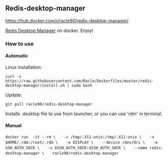 ## Redis-desktop-manager
https://hub.docker.com/r/racle90/redis-desktop-manager/

[Redis Desktop Manager](https://redisdesktop.com/) on docker. Enjoy!

### How to use
#### Automatic
Linux installation: 

`curl -s https://raw.githubusercontent.com/Racle/Dockerfiles/master/redis-desktop-manager/install.sh | sudo bash`

Update:

`git pull racle90/redis-desktop-manager`

Installs .desktop file to use from launcher, or you can use 'rdm' in terminal.

#### Manual

`docker run  -it --rm \`
`   -v /tmp/.X11-unix:/tmp/.X11-unix \`
`   -v $HOME/.rdm:/root/.rdm \`
`   -e DISPLAY \`
`   --device /dev/dri \`
`   -e SSH_AUTH_SOCK \`
`   -v $SSH_AUTH_SOCK:$SSH_AUTH_SOCK \`
`   --name redis-desktop-manager \`
`   racle90/redis-desktop-manager`
